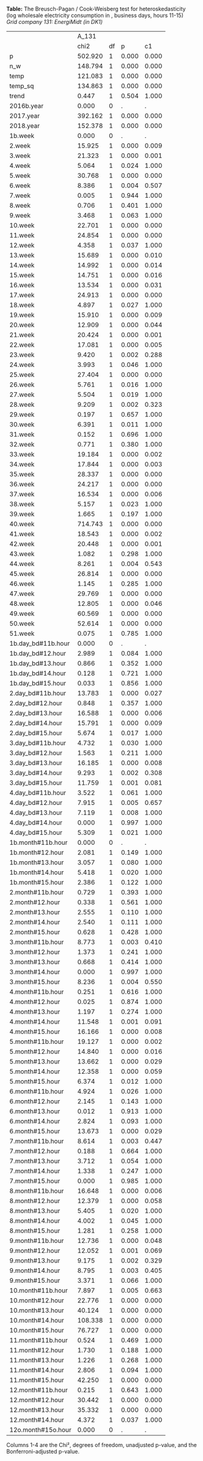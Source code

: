 **Table:** The Breusch-Pagan / Cook-Weisberg test for heteroskedasticity<br>(log wholesale electricity consumption in , business days, hours 11-15)<br>*Grid company 131: EnergiMidt (in DK1)*<br><html><table>
<tr><td>            </td><td>       A_131</td><td>            </td><td>            </td><td>            </td></tr>
<tr><td>            </td><td>        chi2</td><td>          df</td><td>           p</td><td>          c1</td></tr>
<tr><td>p           </td><td>     502.920</td><td>           1</td><td>       0.000</td><td>       0.000</td></tr>
<tr><td>n_w         </td><td>     148.794</td><td>           1</td><td>       0.000</td><td>       0.000</td></tr>
<tr><td>temp        </td><td>     121.083</td><td>           1</td><td>       0.000</td><td>       0.000</td></tr>
<tr><td>temp_sq     </td><td>     134.863</td><td>           1</td><td>       0.000</td><td>       0.000</td></tr>
<tr><td>trend       </td><td>       0.447</td><td>           1</td><td>       0.504</td><td>       1.000</td></tr>
<tr><td>2016b.year  </td><td>       0.000</td><td>           0</td><td>           .</td><td>           .</td></tr>
<tr><td>2017.year   </td><td>     392.162</td><td>           1</td><td>       0.000</td><td>       0.000</td></tr>
<tr><td>2018.year   </td><td>     152.378</td><td>           1</td><td>       0.000</td><td>       0.000</td></tr>
<tr><td>1b.week     </td><td>       0.000</td><td>           0</td><td>           .</td><td>           .</td></tr>
<tr><td>2.week      </td><td>      15.925</td><td>           1</td><td>       0.000</td><td>       0.009</td></tr>
<tr><td>3.week      </td><td>      21.323</td><td>           1</td><td>       0.000</td><td>       0.001</td></tr>
<tr><td>4.week      </td><td>       5.064</td><td>           1</td><td>       0.024</td><td>       1.000</td></tr>
<tr><td>5.week      </td><td>      30.768</td><td>           1</td><td>       0.000</td><td>       0.000</td></tr>
<tr><td>6.week      </td><td>       8.386</td><td>           1</td><td>       0.004</td><td>       0.507</td></tr>
<tr><td>7.week      </td><td>       0.005</td><td>           1</td><td>       0.944</td><td>       1.000</td></tr>
<tr><td>8.week      </td><td>       0.706</td><td>           1</td><td>       0.401</td><td>       1.000</td></tr>
<tr><td>9.week      </td><td>       3.468</td><td>           1</td><td>       0.063</td><td>       1.000</td></tr>
<tr><td>10.week     </td><td>      22.701</td><td>           1</td><td>       0.000</td><td>       0.000</td></tr>
<tr><td>11.week     </td><td>      24.854</td><td>           1</td><td>       0.000</td><td>       0.000</td></tr>
<tr><td>12.week     </td><td>       4.358</td><td>           1</td><td>       0.037</td><td>       1.000</td></tr>
<tr><td>13.week     </td><td>      15.689</td><td>           1</td><td>       0.000</td><td>       0.010</td></tr>
<tr><td>14.week     </td><td>      14.992</td><td>           1</td><td>       0.000</td><td>       0.014</td></tr>
<tr><td>15.week     </td><td>      14.751</td><td>           1</td><td>       0.000</td><td>       0.016</td></tr>
<tr><td>16.week     </td><td>      13.534</td><td>           1</td><td>       0.000</td><td>       0.031</td></tr>
<tr><td>17.week     </td><td>      24.913</td><td>           1</td><td>       0.000</td><td>       0.000</td></tr>
<tr><td>18.week     </td><td>       4.897</td><td>           1</td><td>       0.027</td><td>       1.000</td></tr>
<tr><td>19.week     </td><td>      15.910</td><td>           1</td><td>       0.000</td><td>       0.009</td></tr>
<tr><td>20.week     </td><td>      12.909</td><td>           1</td><td>       0.000</td><td>       0.044</td></tr>
<tr><td>21.week     </td><td>      20.424</td><td>           1</td><td>       0.000</td><td>       0.001</td></tr>
<tr><td>22.week     </td><td>      17.081</td><td>           1</td><td>       0.000</td><td>       0.005</td></tr>
<tr><td>23.week     </td><td>       9.420</td><td>           1</td><td>       0.002</td><td>       0.288</td></tr>
<tr><td>24.week     </td><td>       3.993</td><td>           1</td><td>       0.046</td><td>       1.000</td></tr>
<tr><td>25.week     </td><td>      27.404</td><td>           1</td><td>       0.000</td><td>       0.000</td></tr>
<tr><td>26.week     </td><td>       5.761</td><td>           1</td><td>       0.016</td><td>       1.000</td></tr>
<tr><td>27.week     </td><td>       5.504</td><td>           1</td><td>       0.019</td><td>       1.000</td></tr>
<tr><td>28.week     </td><td>       9.209</td><td>           1</td><td>       0.002</td><td>       0.323</td></tr>
<tr><td>29.week     </td><td>       0.197</td><td>           1</td><td>       0.657</td><td>       1.000</td></tr>
<tr><td>30.week     </td><td>       6.391</td><td>           1</td><td>       0.011</td><td>       1.000</td></tr>
<tr><td>31.week     </td><td>       0.152</td><td>           1</td><td>       0.696</td><td>       1.000</td></tr>
<tr><td>32.week     </td><td>       0.771</td><td>           1</td><td>       0.380</td><td>       1.000</td></tr>
<tr><td>33.week     </td><td>      19.184</td><td>           1</td><td>       0.000</td><td>       0.002</td></tr>
<tr><td>34.week     </td><td>      17.844</td><td>           1</td><td>       0.000</td><td>       0.003</td></tr>
<tr><td>35.week     </td><td>      28.337</td><td>           1</td><td>       0.000</td><td>       0.000</td></tr>
<tr><td>36.week     </td><td>      24.217</td><td>           1</td><td>       0.000</td><td>       0.000</td></tr>
<tr><td>37.week     </td><td>      16.534</td><td>           1</td><td>       0.000</td><td>       0.006</td></tr>
<tr><td>38.week     </td><td>       5.157</td><td>           1</td><td>       0.023</td><td>       1.000</td></tr>
<tr><td>39.week     </td><td>       1.665</td><td>           1</td><td>       0.197</td><td>       1.000</td></tr>
<tr><td>40.week     </td><td>     714.743</td><td>           1</td><td>       0.000</td><td>       0.000</td></tr>
<tr><td>41.week     </td><td>      18.543</td><td>           1</td><td>       0.000</td><td>       0.002</td></tr>
<tr><td>42.week     </td><td>      20.448</td><td>           1</td><td>       0.000</td><td>       0.001</td></tr>
<tr><td>43.week     </td><td>       1.082</td><td>           1</td><td>       0.298</td><td>       1.000</td></tr>
<tr><td>44.week     </td><td>       8.261</td><td>           1</td><td>       0.004</td><td>       0.543</td></tr>
<tr><td>45.week     </td><td>      26.814</td><td>           1</td><td>       0.000</td><td>       0.000</td></tr>
<tr><td>46.week     </td><td>       1.145</td><td>           1</td><td>       0.285</td><td>       1.000</td></tr>
<tr><td>47.week     </td><td>      29.769</td><td>           1</td><td>       0.000</td><td>       0.000</td></tr>
<tr><td>48.week     </td><td>      12.805</td><td>           1</td><td>       0.000</td><td>       0.046</td></tr>
<tr><td>49.week     </td><td>      60.569</td><td>           1</td><td>       0.000</td><td>       0.000</td></tr>
<tr><td>50.week     </td><td>      52.614</td><td>           1</td><td>       0.000</td><td>       0.000</td></tr>
<tr><td>51.week     </td><td>       0.075</td><td>           1</td><td>       0.785</td><td>       1.000</td></tr>
<tr><td>1b.day_bd#11b.hour</td><td>       0.000</td><td>           0</td><td>           .</td><td>           .</td></tr>
<tr><td>1b.day_bd#12.hour</td><td>       2.989</td><td>           1</td><td>       0.084</td><td>       1.000</td></tr>
<tr><td>1b.day_bd#13.hour</td><td>       0.866</td><td>           1</td><td>       0.352</td><td>       1.000</td></tr>
<tr><td>1b.day_bd#14.hour</td><td>       0.128</td><td>           1</td><td>       0.721</td><td>       1.000</td></tr>
<tr><td>1b.day_bd#15.hour</td><td>       0.033</td><td>           1</td><td>       0.856</td><td>       1.000</td></tr>
<tr><td>2.day_bd#11b.hour</td><td>      13.783</td><td>           1</td><td>       0.000</td><td>       0.027</td></tr>
<tr><td>2.day_bd#12.hour</td><td>       0.848</td><td>           1</td><td>       0.357</td><td>       1.000</td></tr>
<tr><td>2.day_bd#13.hour</td><td>      16.588</td><td>           1</td><td>       0.000</td><td>       0.006</td></tr>
<tr><td>2.day_bd#14.hour</td><td>      15.791</td><td>           1</td><td>       0.000</td><td>       0.009</td></tr>
<tr><td>2.day_bd#15.hour</td><td>       5.674</td><td>           1</td><td>       0.017</td><td>       1.000</td></tr>
<tr><td>3.day_bd#11b.hour</td><td>       4.732</td><td>           1</td><td>       0.030</td><td>       1.000</td></tr>
<tr><td>3.day_bd#12.hour</td><td>       1.563</td><td>           1</td><td>       0.211</td><td>       1.000</td></tr>
<tr><td>3.day_bd#13.hour</td><td>      16.185</td><td>           1</td><td>       0.000</td><td>       0.008</td></tr>
<tr><td>3.day_bd#14.hour</td><td>       9.293</td><td>           1</td><td>       0.002</td><td>       0.308</td></tr>
<tr><td>3.day_bd#15.hour</td><td>      11.759</td><td>           1</td><td>       0.001</td><td>       0.081</td></tr>
<tr><td>4.day_bd#11b.hour</td><td>       3.522</td><td>           1</td><td>       0.061</td><td>       1.000</td></tr>
<tr><td>4.day_bd#12.hour</td><td>       7.915</td><td>           1</td><td>       0.005</td><td>       0.657</td></tr>
<tr><td>4.day_bd#13.hour</td><td>       7.119</td><td>           1</td><td>       0.008</td><td>       1.000</td></tr>
<tr><td>4.day_bd#14.hour</td><td>       0.000</td><td>           1</td><td>       0.997</td><td>       1.000</td></tr>
<tr><td>4.day_bd#15.hour</td><td>       5.309</td><td>           1</td><td>       0.021</td><td>       1.000</td></tr>
<tr><td>1b.month#11b.hour</td><td>       0.000</td><td>           0</td><td>           .</td><td>           .</td></tr>
<tr><td>1b.month#12.hour</td><td>       2.081</td><td>           1</td><td>       0.149</td><td>       1.000</td></tr>
<tr><td>1b.month#13.hour</td><td>       3.057</td><td>           1</td><td>       0.080</td><td>       1.000</td></tr>
<tr><td>1b.month#14.hour</td><td>       5.418</td><td>           1</td><td>       0.020</td><td>       1.000</td></tr>
<tr><td>1b.month#15.hour</td><td>       2.386</td><td>           1</td><td>       0.122</td><td>       1.000</td></tr>
<tr><td>2.month#11b.hour</td><td>       0.729</td><td>           1</td><td>       0.393</td><td>       1.000</td></tr>
<tr><td>2.month#12.hour</td><td>       0.338</td><td>           1</td><td>       0.561</td><td>       1.000</td></tr>
<tr><td>2.month#13.hour</td><td>       2.555</td><td>           1</td><td>       0.110</td><td>       1.000</td></tr>
<tr><td>2.month#14.hour</td><td>       2.540</td><td>           1</td><td>       0.111</td><td>       1.000</td></tr>
<tr><td>2.month#15.hour</td><td>       0.628</td><td>           1</td><td>       0.428</td><td>       1.000</td></tr>
<tr><td>3.month#11b.hour</td><td>       8.773</td><td>           1</td><td>       0.003</td><td>       0.410</td></tr>
<tr><td>3.month#12.hour</td><td>       1.373</td><td>           1</td><td>       0.241</td><td>       1.000</td></tr>
<tr><td>3.month#13.hour</td><td>       0.668</td><td>           1</td><td>       0.414</td><td>       1.000</td></tr>
<tr><td>3.month#14.hour</td><td>       0.000</td><td>           1</td><td>       0.997</td><td>       1.000</td></tr>
<tr><td>3.month#15.hour</td><td>       8.236</td><td>           1</td><td>       0.004</td><td>       0.550</td></tr>
<tr><td>4.month#11b.hour</td><td>       0.251</td><td>           1</td><td>       0.616</td><td>       1.000</td></tr>
<tr><td>4.month#12.hour</td><td>       0.025</td><td>           1</td><td>       0.874</td><td>       1.000</td></tr>
<tr><td>4.month#13.hour</td><td>       1.197</td><td>           1</td><td>       0.274</td><td>       1.000</td></tr>
<tr><td>4.month#14.hour</td><td>      11.548</td><td>           1</td><td>       0.001</td><td>       0.091</td></tr>
<tr><td>4.month#15.hour</td><td>      16.166</td><td>           1</td><td>       0.000</td><td>       0.008</td></tr>
<tr><td>5.month#11b.hour</td><td>      19.127</td><td>           1</td><td>       0.000</td><td>       0.002</td></tr>
<tr><td>5.month#12.hour</td><td>      14.840</td><td>           1</td><td>       0.000</td><td>       0.016</td></tr>
<tr><td>5.month#13.hour</td><td>      13.662</td><td>           1</td><td>       0.000</td><td>       0.029</td></tr>
<tr><td>5.month#14.hour</td><td>      12.358</td><td>           1</td><td>       0.000</td><td>       0.059</td></tr>
<tr><td>5.month#15.hour</td><td>       6.374</td><td>           1</td><td>       0.012</td><td>       1.000</td></tr>
<tr><td>6.month#11b.hour</td><td>       4.924</td><td>           1</td><td>       0.026</td><td>       1.000</td></tr>
<tr><td>6.month#12.hour</td><td>       2.145</td><td>           1</td><td>       0.143</td><td>       1.000</td></tr>
<tr><td>6.month#13.hour</td><td>       0.012</td><td>           1</td><td>       0.913</td><td>       1.000</td></tr>
<tr><td>6.month#14.hour</td><td>       2.824</td><td>           1</td><td>       0.093</td><td>       1.000</td></tr>
<tr><td>6.month#15.hour</td><td>      13.673</td><td>           1</td><td>       0.000</td><td>       0.029</td></tr>
<tr><td>7.month#11b.hour</td><td>       8.614</td><td>           1</td><td>       0.003</td><td>       0.447</td></tr>
<tr><td>7.month#12.hour</td><td>       0.188</td><td>           1</td><td>       0.664</td><td>       1.000</td></tr>
<tr><td>7.month#13.hour</td><td>       3.712</td><td>           1</td><td>       0.054</td><td>       1.000</td></tr>
<tr><td>7.month#14.hour</td><td>       1.338</td><td>           1</td><td>       0.247</td><td>       1.000</td></tr>
<tr><td>7.month#15.hour</td><td>       0.000</td><td>           1</td><td>       0.985</td><td>       1.000</td></tr>
<tr><td>8.month#11b.hour</td><td>      16.648</td><td>           1</td><td>       0.000</td><td>       0.006</td></tr>
<tr><td>8.month#12.hour</td><td>      12.379</td><td>           1</td><td>       0.000</td><td>       0.058</td></tr>
<tr><td>8.month#13.hour</td><td>       5.405</td><td>           1</td><td>       0.020</td><td>       1.000</td></tr>
<tr><td>8.month#14.hour</td><td>       4.002</td><td>           1</td><td>       0.045</td><td>       1.000</td></tr>
<tr><td>8.month#15.hour</td><td>       1.281</td><td>           1</td><td>       0.258</td><td>       1.000</td></tr>
<tr><td>9.month#11b.hour</td><td>      12.736</td><td>           1</td><td>       0.000</td><td>       0.048</td></tr>
<tr><td>9.month#12.hour</td><td>      12.052</td><td>           1</td><td>       0.001</td><td>       0.069</td></tr>
<tr><td>9.month#13.hour</td><td>       9.175</td><td>           1</td><td>       0.002</td><td>       0.329</td></tr>
<tr><td>9.month#14.hour</td><td>       8.795</td><td>           1</td><td>       0.003</td><td>       0.405</td></tr>
<tr><td>9.month#15.hour</td><td>       3.371</td><td>           1</td><td>       0.066</td><td>       1.000</td></tr>
<tr><td>10.month#11b.hour</td><td>       7.897</td><td>           1</td><td>       0.005</td><td>       0.663</td></tr>
<tr><td>10.month#12.hour</td><td>      22.776</td><td>           1</td><td>       0.000</td><td>       0.000</td></tr>
<tr><td>10.month#13.hour</td><td>      40.124</td><td>           1</td><td>       0.000</td><td>       0.000</td></tr>
<tr><td>10.month#14.hour</td><td>     108.338</td><td>           1</td><td>       0.000</td><td>       0.000</td></tr>
<tr><td>10.month#15.hour</td><td>      76.727</td><td>           1</td><td>       0.000</td><td>       0.000</td></tr>
<tr><td>11.month#11b.hour</td><td>       0.524</td><td>           1</td><td>       0.469</td><td>       1.000</td></tr>
<tr><td>11.month#12.hour</td><td>       1.730</td><td>           1</td><td>       0.188</td><td>       1.000</td></tr>
<tr><td>11.month#13.hour</td><td>       1.226</td><td>           1</td><td>       0.268</td><td>       1.000</td></tr>
<tr><td>11.month#14.hour</td><td>       2.806</td><td>           1</td><td>       0.094</td><td>       1.000</td></tr>
<tr><td>11.month#15.hour</td><td>      42.250</td><td>           1</td><td>       0.000</td><td>       0.000</td></tr>
<tr><td>12.month#11b.hour</td><td>       0.215</td><td>           1</td><td>       0.643</td><td>       1.000</td></tr>
<tr><td>12.month#12.hour</td><td>      30.442</td><td>           1</td><td>       0.000</td><td>       0.000</td></tr>
<tr><td>12.month#13.hour</td><td>      35.332</td><td>           1</td><td>       0.000</td><td>       0.000</td></tr>
<tr><td>12.month#14.hour</td><td>       4.372</td><td>           1</td><td>       0.037</td><td>       1.000</td></tr>
<tr><td>12o.month#15o.hour</td><td>       0.000</td><td>           0</td><td>           .</td><td>           .</td></tr>
</table>Columns 1-4 are the Chi&sup2, degrees of freedom, unadjusted p-value, and the Bonferroni-adjusted p-value.</html>
